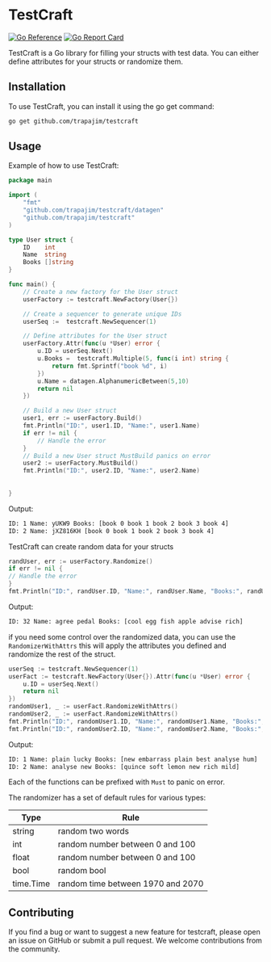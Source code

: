 # TestCraft
[![Go Reference](https://pkg.go.dev/badge/github.com/trapajim/testcraft.svg)](https://pkg.go.dev/github.com/trapajim/testcraft)
[![Go Report Card](https://goreportcard.com/badge/github.com/trapajim/testcraft)](https://goreportcard.com/report/github.com/trapajim/testcraft)

TestCraft is a Go library for filling your structs with test data. 
You can either define attributes for your structs or randomize them. 

## Installation
To use TestCraft, you can install it using the go get command:

```bash
go get github.com/trapajim/testcraft
```


## Usage
Example of how to use TestCraft:

```go
package main

import (
	"fmt"
	"github.com/trapajim/testcraft/datagen"
	"github.com/trapajim/testcraft"
)

type User struct {
	ID    int
	Name  string
	Books []string
}

func main() {
	// Create a new factory for the User struct
	userFactory := testcraft.NewFactory(User{})

	// Create a sequencer to generate unique IDs
	userSeq :=  testcraft.NewSequencer(1)

	// Define attributes for the User struct
	userFactory.Attr(func(u *User) error {
		u.ID = userSeq.Next()
		u.Books =  testcraft.Multiple(5, func(i int) string {
			return fmt.Sprintf("book %d", i)
		})
		u.Name = datagen.AlphanumericBetween(5,10)
		return nil
	})

	// Build a new User struct
	user1, err := userFactory.Build()
	fmt.Println("ID:", user1.ID, "Name:", user1.Name)
	if err != nil {
		// Handle the error
	}
	// Build a new User struct MustBuild panics on error
	user2 := userFactory.MustBuild()
	fmt.Println("ID:", user2.ID, "Name:", user2.Name)
	
	
}
```

Output:
```bash
ID: 1 Name: yUKW9 Books: [book 0 book 1 book 2 book 3 book 4]
ID: 2 Name: jXZ816KH [book 0 book 1 book 2 book 3 book 4]
```

TestCraft can create random data for your structs
    
```go
randUser, err := userFactory.Randomize()
if err != nil {
// Handle the error
}
fmt.Println("ID:", randUser.ID, "Name:", randUser.Name, "Books:", randUser.Books)
```
Output:
```bash
ID: 32 Name: agree pedal Books: [cool egg fish apple advise rich]
```

if you need some control over the randomized data, you can use the `RandomizerWithAttrs` this will apply the attributes you defined and randomize the rest of the struct.

```go
userSeq := testcraft.NewSequencer(1)
userFact := testcraft.NewFactory(User{}).Attr(func(u *User) error {
    u.ID = userSeq.Next()
    return nil
})
randomUser1, _ := userFact.RandomizeWithAttrs()
randomUser2, _ := userFact.RandomizeWithAttrs()
fmt.Println("ID:", randomUser1.ID, "Name:", randomUser1.Name, "Books:", randomUser1.Books)
fmt.Println("ID:", randomUser2.ID, "Name:", randomUser2.Name, "Books:", randomUser2.Books)

```
Output:
```bash
ID: 1 Name: plain lucky Books: [new embarrass plain best analyse hum]
ID: 2 Name: analyse new Books: [quince soft lemon new rich mild]
```
Each of the functions can be prefixed with `Must` to panic on error.


The randomizer has a set of default rules for various types:

| Type | Rule |
| --- | --- |
| string | random two words |
| int | random number between 0 and 100 |
| float | random number between 0 and 100 |
| bool | random bool |
| time.Time | random time between 1970 and 2070 |



## Contributing
If you find a bug or want to suggest a new feature for testcraft, please open an issue on GitHub or submit a pull request. We welcome contributions from the community.

